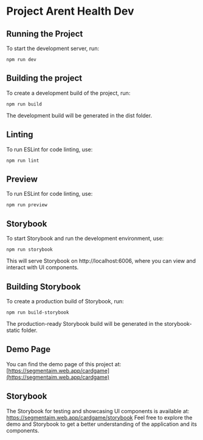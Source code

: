 # Project Arent Health Dev

## Running the Project

To start the development server, run:

```plaintext
npm run dev
```

## Building the project

To create a development build of the project, run:

```plaintext
npm run build
```

The development build will be generated in the dist folder.

## Linting

To run ESLint for code linting, use:

```plaintext
npm run lint
```

## Preview

To run ESLint for code linting, use:

```plaintext
npm run preview
```

## Storybook

To start Storybook and run the development environment, use:

```plaintext
npm run storybook
```

This will serve Storybook on http://localhost:6006, where you can view and interact with UI components.

## Building Storybook

To create a production build of Storybook, run:

```plaintext
npm run build-storybook
```

The production-ready Storybook build will be generated in the storybook-static folder.

## Demo Page

You can find the demo page of this project at: [https://segmentaim.web.app/cardgame](https://segmentaim.web.app/cardgame)

## Storybook

The Storybook for testing and showcasing UI components is available at: https://segmentaim.web.app/cardgame/storybook
Feel free to explore the demo and Storybook to get a better understanding of the application and its components.
